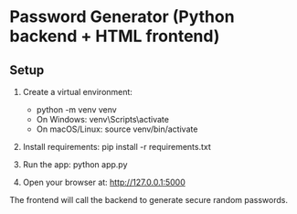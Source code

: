 # Password Generator (Python backend + HTML frontend)

## Setup

1. Create a virtual environment:
   - python -m venv venv
   - On Windows: venv\Scripts\activate
   - On macOS/Linux: source venv/bin/activate

2. Install requirements:
   pip install -r requirements.txt

3. Run the app:
   python app.py

4. Open your browser at:
   http://127.0.0.1:5000

The frontend will call the backend to generate secure random passwords.
